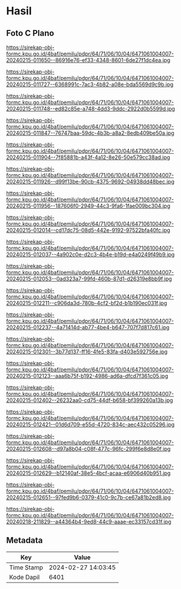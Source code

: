 # Hasil

## Foto C Plano

https://sirekap-obj-formc.kpu.go.id/4baf/pemilu/pdpr/64/71/06/10/04/6471061004007-20240215-011650--86916e76-ef33-4348-8601-6de27f1dc4ea.jpg

https://sirekap-obj-formc.kpu.go.id/4baf/pemilu/pdpr/64/71/06/10/04/6471061004007-20240215-011727--6368991c-7ac3-4b82-a08e-bda5569d9c9b.jpg

https://sirekap-obj-formc.kpu.go.id/4baf/pemilu/pdpr/64/71/06/10/04/6471061004007-20240215-011748--ed82c85e-a748-4dd3-9ddc-2922d0b5599d.jpg

https://sirekap-obj-formc.kpu.go.id/4baf/pemilu/pdpr/64/71/06/10/04/6471061004007-20240215-011847--76747baa-59dc-4b3b-a8a2-8edb409be50a.jpg

https://sirekap-obj-formc.kpu.go.id/4baf/pemilu/pdpr/64/71/06/10/04/6471061004007-20240215-011904--7f85881b-a43f-4a12-8e26-50e579cc38ad.jpg

https://sirekap-obj-formc.kpu.go.id/4baf/pemilu/pdpr/64/71/06/10/04/6471061004007-20240215-011926--d99f13be-90cb-4375-9692-04938dd48bec.jpg

https://sirekap-obj-formc.kpu.go.id/4baf/pemilu/pdpr/64/71/06/10/04/6471061004007-20240215-011956--187606f0-2949-44c3-9fa6-1fae009bc304.jpg

https://sirekap-obj-formc.kpu.go.id/4baf/pemilu/pdpr/64/71/06/10/04/6471061004007-20240215-012014--cd17dc75-08d5-442e-9192-97522bfa40fc.jpg

https://sirekap-obj-formc.kpu.go.id/4baf/pemilu/pdpr/64/71/06/10/04/6471061004007-20240215-012037--4a902c0e-d2c3-4b4e-b19d-e4a0249f49b9.jpg

https://sirekap-obj-formc.kpu.go.id/4baf/pemilu/pdpr/64/71/06/10/04/6471061004007-20240215-012053--0ad323a7-99fd-460b-87d1-d26319e8bb9f.jpg

https://sirekap-obj-formc.kpu.go.id/4baf/pemilu/pdpr/64/71/06/10/04/6471061004007-20240215-012211--c906da3d-780b-4cf2-bf2d-b1b190ec031f.jpg

https://sirekap-obj-formc.kpu.go.id/4baf/pemilu/pdpr/64/71/06/10/04/6471061004007-20240215-012237--4a71414d-ab77-4be4-b647-707f7d817c61.jpg

https://sirekap-obj-formc.kpu.go.id/4baf/pemilu/pdpr/64/71/06/10/04/6471061004007-20240215-012301--3b77d137-ff16-4fe5-83fa-d403e592756e.jpg

https://sirekap-obj-formc.kpu.go.id/4baf/pemilu/pdpr/64/71/06/10/04/6471061004007-20240215-012123--aaa6b75f-b192-4986-ad6a-dfcd7f361c05.jpg

https://sirekap-obj-formc.kpu.go.id/4baf/pemilu/pdpr/64/71/06/10/04/6471061004007-20240215-012402--26232aa0-cd75-44df-b658-bf399260a13b.jpg

https://sirekap-obj-formc.kpu.go.id/4baf/pemilu/pdpr/64/71/06/10/04/6471061004007-20240215-012421--01d6d709-e55d-4720-834c-aec432c05296.jpg

https://sirekap-obj-formc.kpu.go.id/4baf/pemilu/pdpr/64/71/06/10/04/6471061004007-20240215-012608--d97a8b04-c08f-477c-96fc-299f6e8d8e0f.jpg

https://sirekap-obj-formc.kpu.go.id/4baf/pemilu/pdpr/64/71/06/10/04/6471061004007-20240215-012629--b12140af-38e5-4bcf-acaa-e6906d40b951.jpg

https://sirekap-obj-formc.kpu.go.id/4baf/pemilu/pdpr/64/71/06/10/04/6471061004007-20240215-012651--97fed9b6-0379-41c0-9c7b-ce67a81b2ed8.jpg

https://sirekap-obj-formc.kpu.go.id/4baf/pemilu/pdpr/64/71/06/10/04/6471061004007-20240218-211829--a44364b4-9ed8-44c9-aaae-ec33157cd31f.jpg


## Metadata

| Key        | Value               |
| ---------- | ------------------- |
| Time Stamp | 2024-02-27 14:03:45 |
| Kode Dapil | 6401                |



